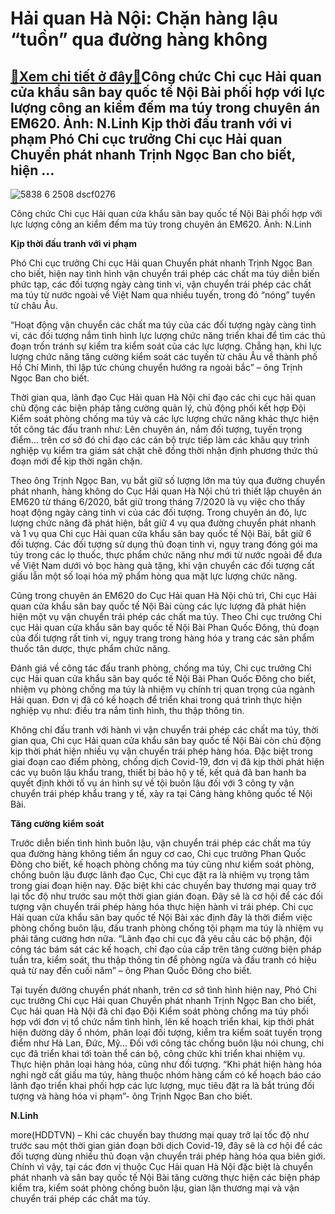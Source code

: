 Hải quan Hà Nội: Chặn hàng lậu “tuồn” qua đường hàng không
==========================================================

[:gift:Xem chi tiết ở đây:gift:](https://hddtvn.com/hai-quan-ha-noi-chan-hang-lau-tuon-qua-duong-hang-khong/)Công chức Chi cục Hải quan cửa khẩu sân bay quốc tế Nội Bài phối hợp với lực lượng công an kiểm đếm ma túy trong chuyên án EM620. Ảnh: N.Linh Kịp thời đấu tranh với vi phạm Phó Chi cục trưởng Chi cục Hải quan Chuyển phát nhanh Trịnh Ngọc Ban cho biết, hiện …
------------------------------------------------------------------------------------------------------------------------------------------------------------------------------------------------------------------------------------------------------------------





![5838 6 2508 dscf0276](https://haiquanonline.com.vn/stores/news_dataimages/anhnd/072020/27/18/in_article/5838_6-2508_DSCF0276.jpg?rt=20200728090140 "Công chức Chi cục Hải quan cửa khẩu sân bay quốc tế Nội Bài phối hợp với lực lượng công an kiểm đếm ma túy trong chuyên án EM620. 	Ảnh: N.Linh")


Công chức Chi cục Hải quan cửa khẩu sân bay quốc tế Nội Bài phối hợp với lực lượng công an kiểm đếm ma túy trong chuyên án EM620. Ảnh: N.Linh



**Kịp thời đấu tranh với vi phạm**


Phó Chi cục trưởng Chi cục Hải quan Chuyển phát nhanh Trịnh Ngọc Ban cho biết, hiện nay tình hình vận chuyển trái phép các chất ma túy diễn biến phức tạp, các đối tượng ngày càng tinh vi, vận chuyển trái phép các chất ma túy từ nước ngoài về Việt Nam qua nhiều tuyến, trong đó “nóng” tuyến từ châu Âu.


“Hoạt động vận chuyển các chất ma túy của các đối tượng ngày càng tinh vi, các đối tượng nắm tình hình lực lượng chức năng triển khai để tìm các thủ đoạn trốn tránh sự kiểm tra kiểm soát của các lực lượng. Chẳng hạn, khi lực lượng chức năng tăng cường kiểm soát các tuyến từ châu Âu về thành phố Hồ Chí Minh, thì lập tức chúng chuyển hướng ra ngoài bắc” – ông Trịnh Ngọc Ban cho biết.


Thời gian qua, lãnh đạo Cục Hải quan Hà Nội chỉ đạo các chi cục hải quan chủ động các biện pháp tăng cường quản lý, chủ động phối kết hợp Đội Kiểm soát phòng chống ma túy và các lực lượng chức năng khác thực hiện tốt công tác đấu tranh như: Lên chuyên án, nắm đối tượng, tuyến trọng điểm… trên cơ sở đó chỉ đạo các cán bộ trực tiếp làm các khâu quy trình nghiệp vụ kiểm tra giám sát chặt chẽ đồng thời nhận định phương thức thủ đoạn mới để kịp thời ngăn chặn.


Theo ông Trịnh Ngọc Ban, vụ bắt giữ số lượng lớn ma túy qua đường chuyển phát nhanh, hàng không do Cục Hải quan Hà Nội chủ trì thiết lập chuyên án EM620 từ tháng 6/2020, bắt giữ trong tháng 7/2020 là vụ việc cho thấy hoạt động ngày càng tinh vi của các đối tượng. Trong chuyên án đó, lực lượng chức năng đã phát hiện, bắt giữ 4 vụ qua đường chuyển phát nhanh và 1 vụ qua Chi cục Hải quan cửa khẩu sân bay quốc tế Nội Bài, bắt giữ 6 đối tượng. Các đối tượng sử dụng thủ đoạn tinh vi, ngụy trang đóng gói ma túy trong các lọ thuốc, thực phẩm chức năng như mới từ nước ngoài để đưa về Việt Nam dưới vỏ bọc hàng quà tặng, khi vận chuyển các đối tượng cất giấu lẫn một số loại hóa mỹ phẩm hòng qua mặt lực lượng chức năng.


Cũng trong chuyên án EM620 do Cục Hải quan Hà Nội chủ trì, Chi cục Hải quan cửa khẩu sân bay quốc tế Nội Bài cùng các lực lượng đã phát hiện hiện một vụ vận chuyển trái phép các chất ma túy. Theo Chi cục trưởng Chi cục Hải quan cửa khẩu sân bay quốc tế Nội Bài Phan Quốc Đông, thủ đoạn của đối tượng rất tinh vi, ngụy trang trong hàng hóa y trang các sản phẩm thuốc tân dược, thực phẩm chức năng.


Đánh giá về công tác đấu tranh phòng, chống ma túy, Chi cục trưởng Chi cục Hải quan cửa khẩu sân bay quốc tế Nội Bài Phan Quốc Đông cho biết, nhiệm vụ phòng chống ma túy là nhiệm vụ chính trị quan trọng của ngành Hải quan. Đơn vị đã có kế hoạch để triển khai trong quá trình thực hiện nghiệp vụ như: điều tra nắm tình hình, thu thập thông tin.


Không chỉ đấu tranh với hành vi vận chuyển trái phép các chất ma túy, thời gian qua, Chi cục Hải quan cửa khẩu sân bay quốc tế Nội Bài còn chủ động kịp thời phát hiện nhiều vụ vận chuyển trái phép hàng hóa. Đặc biệt trong giai đoạn cao điểm phòng, chống dịch Covid-19, đơn vị đã kịp thời phát hiện các vụ buôn lậu khẩu trang, thiết bị bảo hộ y tế, kết quả đã ban hanh ba quyết định khởi tố vụ án hình sự về tội buôn lậu đối với 3 công ty vận chuyển trái phép khẩu trang y tế, xảy ra tại Cảng hàng không quốc tế Nội Bài.


**Tăng cường kiểm soát**


Trước diễn biến tình hình buôn lậu, vận chuyển trái phép các chất ma túy qua đường hàng không tiềm ẩn nguy cơ cao, Chi cục trưởng Phan Quốc Đông cho biết, kế hoạch phòng chống ma túy cũng như kiểm soát phòng, chống buôn lậu được lãnh đạo Cục, Chi cục đặt ra là nhiệm vụ trọng tâm trong giai đoạn hiện nay. Đặc biệt khi các chuyến bay thương mại quay trở lại tốc độ như trước sau một thời gian gián đoạn. Đây sẽ là cơ hội để các đối tượng vận chuyển trái phép hàng hóa thực hiện hành vi trái phép. Chi cục Hải quan cửa khẩu sân bay quốc tế Nội Bài xác định đây là thời điểm việc phòng chống buôn lậu, đấu tranh phòng chống tội phạm ma túy là nhiệm vụ phải tăng cường hơn nữa. “Lãnh đạo chi cục đã yêu cầu các bộ phận, đội công tác bám sát các kế hoạch, chỉ đạo của cấp trên tăng cường biện pháp tuần tra, kiểm soát, thu thập thông tin để phòng ngừa và đấu tranh có hiệu quả từ nay đến cuối năm” – ông Phan Quốc Đông cho biết.


Tại tuyến đường chuyển phát nhanh, trên cơ sở tình hình hiện nay, Phó Chi cục trưởng Chi cục Hải quan Chuyển phát nhanh Trịnh Ngọc Ban cho biết, Cục hải quan Hà Nội đã chỉ đạo Đội Kiểm soát phòng chống ma túy phối hợp với đơn vị tổ chức nắm tình hình, lên kế hoạch triển khai, kịp thời phát hiện đường dây ổ nhóm, phân loại đối tượng, kiểm tra kiểm soát tuyến trọng điểm như Hà Lan, Đức, Mỹ… Đối với công tác chống buôn lậu nói chung, chi cục đã triển khai tới toàn thể cán bộ, công chức khi triển khai nhiệm vụ. Thực hiện phân loại hàng hóa, cũng như đối tượng. “Khi phát hiện hàng hóa nghi ngờ cất giấu ma túy, hàng thuộc nhóm hàng cấm có kế hoạch báo cáo lãnh đạo triển khai phối hợp các lực lượng, mục tiêu đặt ra là bắt trúng đối tượng và hàng hóa vi phạm”- ông Trịnh Ngọc Ban cho biết.




**N.Linh**



more(HDDTVN) – Khi các chuyến bay thương mại quay trở lại tốc độ như trước sau một thời gian gián đoạn bởi dịch Covid-19, đây sẽ là cơ hội để các đối tượng dùng nhiều thủ đoạn vận chuyển trái phép hàng hóa qua biên giới. Chính vì vậy, tại các đơn vị thuộc Cục Hải quan Hà Nội đặc biệt là chuyển phát nhanh và sân bay quốc tế Nội Bài tăng cường thực hiện các biện pháp kiểm tra, kiểm soát phòng chống buôn lậu, gian lận thương mại và vận chuyển trái phép các chất ma túy.

